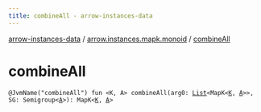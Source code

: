 ```yaml
---
title: combineAll - arrow-instances-data
---
```


[arrow-instances-data](../index.html) / [arrow.instances.mapk.monoid](index.html) / [combineAll](./combine-all.html)

# combineAll

`@JvmName("combineAll") fun <K, A> combineAll(arg0: `[`List`](https://kotlinlang.org/api/latest/jvm/stdlib/kotlin.collections/-list/index.html)`<MapK<`[`K`](combine-all.html#K)`, `[`A`](combine-all.html#A)`>>, SG: Semigroup<`[`A`](combine-all.html#A)`>): MapK<`[`K`](combine-all.html#K)`, `[`A`](combine-all.html#A)`>`